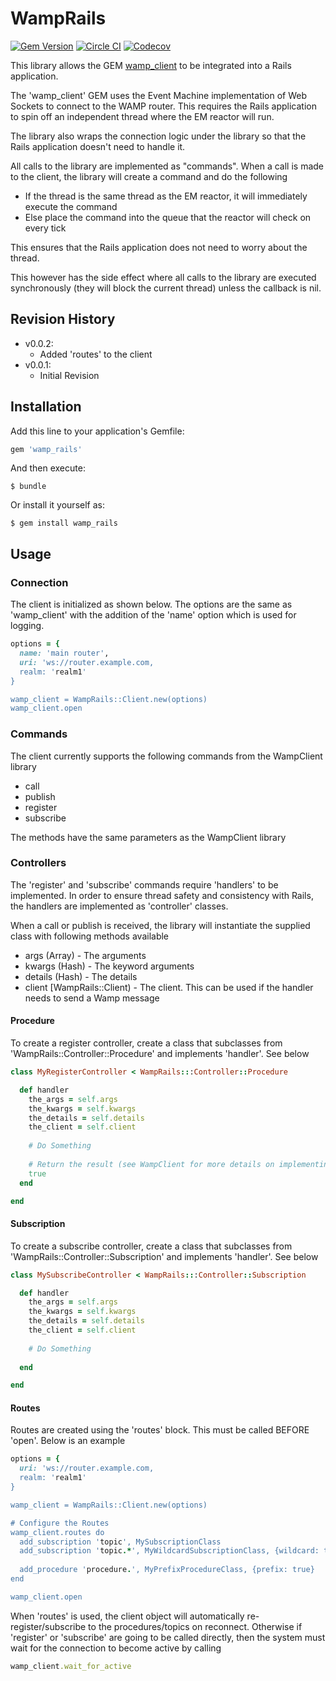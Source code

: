 # WampRails

[![Gem Version](https://badge.fury.io/rb/wamp_rails.svg)](https://badge.fury.io/rb/wamp_rails)
[![Circle CI](https://circleci.com/gh/ericchapman/ruby_wamp_rails/tree/master.svg?&style=shield&circle-token=87db2e55d2e79a174739f61f7ce42c1351533598)](https://circleci.com/gh/ericchapman/ruby_wamp_rails/tree/master)
[![Codecov](https://img.shields.io/codecov/c/github/ericchapman/ruby_wamp_rails/master.svg)](https://codecov.io/github/ericchapman/ruby_wamp_rails)

This library allows the GEM [wamp_client](https://github.com/ericchapman/ruby_wamp_client) 
to be integrated into a Rails application.

The 'wamp_client' GEM uses the Event Machine implementation of Web Sockets to
connect to the WAMP router.  This requires the Rails application to spin off
an independent thread where the EM reactor will run.

The library also wraps the connection logic under the library so that the 
Rails application doesn't need to handle it.

All calls to the library are implemented as "commands".  When a call is made to
the client, the library will create a command and do the following

 - If the thread is the same thread as the EM reactor, it will immediately
   execute the command
 - Else place the command into the queue that the reactor will check on every
   tick
   
This ensures that the Rails application does not need to worry about the thread.

This however has the side effect where all calls to the library are executed
synchronously (they will block the current thread) unless the callback is nil.

## Revision History

 - v0.0.2:
   - Added 'routes' to the client
 - v0.0.1:
   - Initial Revision

## Installation

Add this line to your application's Gemfile:

```ruby
gem 'wamp_rails'
```

And then execute:

    $ bundle

Or install it yourself as:

    $ gem install wamp_rails

## Usage

### Connection

The client is initialized as shown below.  The options are the same as
'wamp_client' with the addition of the 'name' option which is used for
logging.

``` ruby
options = {
  name: 'main router',
  uri: 'ws://router.example.com,
  realm: 'realm1'
}

wamp_client = WampRails::Client.new(options)
wamp_client.open
```

### Commands

The client currently supports the following commands from the WampClient library

 - call
 - publish
 - register
 - subscribe
 
The methods have the same parameters as the WampClient library

### Controllers

The 'register' and 'subscribe' commands require 'handlers' to be implemented.
In order to ensure thread safety and consistency with Rails, the handlers
are implemented as 'controller' classes.

When a call or publish is received, the library will instantiate the supplied
class with following methods available

 - args (Array) - The arguments
 - kwargs (Hash) - The keyword arguments
 - details (Hash) - The details
 - client [WampRails::Client) - The client.  This can be used if the 
   handler needs to send a Wamp message

#### Procedure
To create a register controller, create a class that subclasses from
'WampRails::Controller::Procedure' and implements 'handler'.  See below

``` ruby
class MyRegisterController < WampRails:::Controller::Procedure

  def handler
    the_args = self.args
    the_kwargs = self.kwargs
    the_details = self.details
    the_client = self.client
   
    # Do Something
   
    # Return the result (see WampClient for more details on implementing procedures)
    true
  end

end
```

#### Subscription
To create a subscribe controller, create a class that subclasses from
'WampRails::Controller::Subscription' and implements 'handler'.  See below

``` ruby
class MySubscribeController < WampRails:::Controller::Subscription

  def handler
    the_args = self.args
    the_kwargs = self.kwargs
    the_details = self.details
    the_client = self.client
   
    # Do Something
   
  end

end
```

#### Routes

Routes are created using the 'routes' block.  This must be called BEFORE
'open'.  Below is an example

``` ruby
options = {
  uri: 'ws://router.example.com,
  realm: 'realm1'
}

wamp_client = WampRails::Client.new(options)

# Configure the Routes
wamp_client.routes do
  add_subscription 'topic', MySubscriptionClass
  add_subscription 'topic.*', MyWildcardSubscriptionClass, {wildcard: true}
  
  add_procedure 'procedure.', MyPrefixProcedureClass, {prefix: true}
end

wamp_client.open
```

When 'routes' is used, the client object will automatically re-register/subscribe
to the procedures/topics on reconnect.  Otherwise if 'register' or 'subscribe'
are going to be called directly, then the system must wait for the connection
to become active by calling

``` ruby
wamp_client.wait_for_active
```

